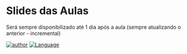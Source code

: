 # Slides das Aulas
Será sempre disponibilizado até 1 dia após a aula (sempre atualizando o anterior - incremental)

[![author](https://img.shields.io/badge/DigitalCollege-red.svg)](https://digitalcollege.com.br/) [![Language](https://img.shields.io/badge/AlexSouza-yellow.svg)](https://medium.com/blog-do-zouza) 
